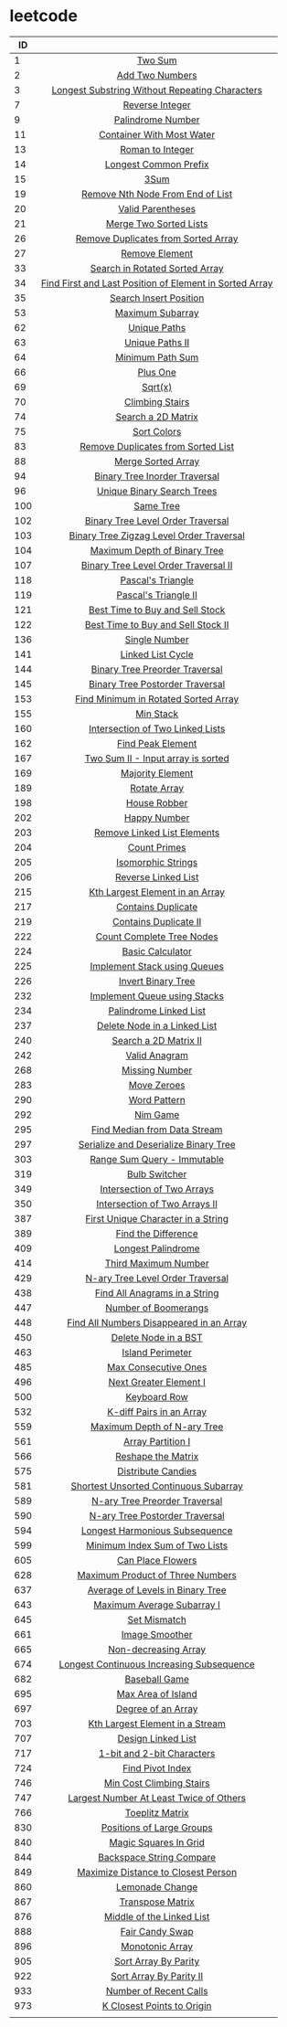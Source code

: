 # leetcode

| ID            |               |
| ------------- |:-------------:|
| 1             | [Two Sum](https://github.com/Aayers-ghw/leetcode/blob/master/array/Two_Sum.java) |
| 2             | [Add Two Numbers](https://github.com/Aayers-ghw/leetcode/blob/master/linkedlist/Add_Two_Numbers.java)|
| 3             | [Longest Substring Without Repeating Characters](https://github.com/Aayers-ghw/leetcode/blob/master/hashtable/Longest_Substring_Without_Repeating_Characters.java)|
| 7             | [Reverse Integer](https://github.com/Aayers-ghw/leetcode/blob/master/math/Reverse_Integer.java) |
| 9             | [Palindrome Number](https://github.com/Aayers-ghw/leetcode/blob/master/math/Palindrome_Number.java) |
| 11             | [Container With Most Water](https://github.com/Aayers-ghw/leetcode/blob/master/array/Container_With_Most_Water.java) |
| 13             | [Roman to Integer](https://github.com/Aayers-ghw/leetcode/blob/master/math/Roman_to_Integer.java) |
| 14             | [Longest Common Prefix](https://github.com/Aayers-ghw/leetcode/blob/master/string/Longest_Common_Prefix.java) |
| 15             | [3Sum](https://github.com/Aayers-ghw/leetcode/blob/master/array/_3Sum.java) |
| 19             | [Remove Nth Node From End of List](https://github.com/Aayers-ghw/leetcode/blob/master/linkedlist/Remove_Nth_Node_From_End_of_List.java) |
| 20             | [Valid Parentheses](https://github.com/Aayers-ghw/leetcode/blob/master/stack/Valid_Parentheses.java) |
| 21             | [Merge Two Sorted Lists](https://github.com/Aayers-ghw/leetcode/blob/master/linkedlist/Merge_Two_Sorted_Lists.java) |
| 26             | [Remove Duplicates from Sorted Array](https://github.com/Aayers-ghw/leetcode/blob/master/array/Remove_Duplicates_from_Sorted_Array.java) |
| 27             | [Remove Element](https://github.com/Aayers-ghw/leetcode/blob/master/array/Remove_Element.java) |
| 33             | [Search in Rotated Sorted Array](https://github.com/Aayers-ghw/leetcode/blob/master/bsearch/Search_in_Rotated_Sorted_Array.java) |
| 34             | [Find First and Last Position of Element in Sorted Array](https://github.com/Aayers-ghw/leetcode/blob/master/bsearch/Find_First_and_Last_Position_of_Element_in_Sorted_Array.java) |
| 35             | [Search Insert Position](https://github.com/Aayers-ghw/leetcode/blob/master/array/Search_Insert_Position.java) |
| 53             | [Maximum Subarray](https://github.com/Aayers-ghw/leetcode/blob/master/array/Maximum_Subarray.java) |
| 62             | [Unique Paths](https://github.com/Aayers-ghw/leetcode/blob/master/dynamic_programming/Unique_Paths.java) |
| 63             | [Unique Paths II](https://github.com/Aayers-ghw/leetcode/blob/master/dynamic_programming/Unique_Paths_II.java) |
| 64             | [Minimum Path Sum](https://github.com/Aayers-ghw/leetcode/blob/master/dynamic_programming/Minimum_Path_Sum.java) |
| 66             | [Plus One](https://github.com/Aayers-ghw/leetcode/blob/master/array/Plus_One.java) |
| 69             | [Sqrt(x)](https://github.com/Aayers-ghw/leetcode/blob/master/bsearch/Sqrt_x.java) |
| 70             | [Climbing Stairs](https://github.com/Aayers-ghw/leetcode/blob/master/dynamic_programming/Climbing_Stairs.java) |
| 74             | [Search a 2D Matrix](https://github.com/Aayers-ghw/leetcode/blob/master/bsearch/Search_a_2D_Matrix.java) |
| 75             | [Sort Colors](https://github.com/Aayers-ghw/leetcode/blob/master/sort/Sort_Colors.java) |
| 83             | [Remove Duplicates from Sorted List](https://github.com/Aayers-ghw/leetcode/blob/master/linkedlist/Remove_Duplicates_from_Sorted_List.java) |
| 88             | [Merge Sorted Array](https://github.com/Aayers-ghw/leetcode/blob/master/array/Merge_Sorted_Array.java) |
| 94             | [Binary Tree Inorder Traversal](https://github.com/Aayers-ghw/leetcode/blob/master/tree/Binary_Tree_Inorder_Traversal.java) |
| 96             | [Unique Binary Search Trees](https://github.com/Aayers-ghw/leetcode/blob/master/tree/Unique_Binary_Search_Trees.java) |
| 100             | [Same Tree](https://github.com/Aayers-ghw/leetcode/blob/master/tree/Same_Tree.java) |
| 102             | [Binary Tree Level Order Traversal](https://github.com/Aayers-ghw/leetcode/blob/master/tree/Binary_Tree_Level_Order_Traversal.java) |
| 103             | [Binary Tree Zigzag Level Order Traversal](https://github.com/Aayers-ghw/leetcode/blob/master/tree/Binary_Tree_Zigzag_Level_Order_Traversal.java) |
| 104             | [Maximum Depth of Binary Tree](https://github.com/Aayers-ghw/leetcode/blob/master/tree/Maximum_Depth_of_Binary_Tree.java) |
| 107             | [Binary Tree Level Order Traversal II](https://github.com/Aayers-ghw/leetcode/blob/master/tree/Binary_Tree_Level_Order_Traversal_II.java) |
| 118             | [Pascal's Triangle](https://github.com/Aayers-ghw/leetcode/blob/master/array/Pascals_Triangle.java) |
| 119             | [Pascal's Triangle II](https://github.com/Aayers-ghw/leetcode/blob/master/array/Pascals_Triangle_II.java) |
| 121             | [Best Time to Buy and Sell Stock](https://github.com/Aayers-ghw/leetcode/blob/master/array/Best_Time_to_Buy_and_Sell_Stock.java) |
| 122             | [Best Time to Buy and Sell Stock II](https://github.com/Aayers-ghw/leetcode/blob/master/array/Best_Time_to_Buy_and_Sell_Stock_II.java) |
| 136             | [Single Number](https://github.com/Aayers-ghw/leetcode/blob/master/hashtable/Single_Number.java) |
| 141             | [Linked List Cycle](https://github.com/Aayers-ghw/leetcode/blob/master/linkedlist/Linked_List_Cycle.java) |
| 144             | [Binary Tree Preorder Traversal](https://github.com/Aayers-ghw/leetcode/blob/master/tree/Binary_Tree_Preorder_Traversal.java) |
| 145             | [Binary Tree Postorder Traversal](https://github.com/Aayers-ghw/leetcode/blob/master/tree/Binary_Tree_Postorder_Traversal.java) |
| 153             | [Find Minimum in Rotated Sorted Array](https://github.com/Aayers-ghw/leetcode/blob/master/bsearch/Find_Minimum_in_Rotated_Sorted_Array.java) |
| 155             | [Min Stack](https://github.com/Aayers-ghw/leetcode/blob/master/stack/MinStack.java) |
| 160             | [Intersection of Two Linked Lists](https://github.com/Aayers-ghw/leetcode/blob/master/linkedlist/Intersection_of_Two_Linked_Lists.java) |
| 162             | [Find Peak Element](https://github.com/Aayers-ghw/leetcode/blob/master/bsearch/Find_Peak_Element.java) |
| 167             | [Two Sum II - Input array is sorted](https://github.com/Aayers-ghw/leetcode/blob/master/array/Two_Sum_II_Input_array_is_sorted.java) |
| 169             | [Majority Element](https://github.com/Aayers-ghw/leetcode/blob/master/array/Majority_Element.java) |
| 189             | [Rotate Array](https://github.com/Aayers-ghw/leetcode/blob/master/array/Rotate_Array.java) |
| 198             | [House Robber](https://github.com/Aayers-ghw/leetcode/blob/master/dynamic_programming/House_Robber.java) |
| 202             | [Happy Number](https://github.com/Aayers-ghw/leetcode/blob/master/hashtable/Happy_Number.java) |
| 203             | [Remove Linked List Elements](https://github.com/Aayers-ghw/leetcode/blob/master/linkedlist/Remove_Linked_List_Elements.java) |
| 204             | [Count Primes](https://github.com/Aayers-ghw/leetcode/blob/master/hashtable/Count_Primes.java) |
| 205             | [Isomorphic Strings](https://github.com/Aayers-ghw/leetcode/blob/master/hashtable/Isomorphic_Strings.java) |
| 206             | [Reverse Linked List](https://github.com/Aayers-ghw/leetcode/blob/master/linkedlist/Reverse_Linked_List.java) |
| 215             | [Kth Largest Element in an Array](https://github.com/Aayers-ghw/leetcode/blob/master/divide_and_conquer/Kth_Largest_Element_in_an_Array.java) |
| 217             | [Contains Duplicate](https://github.com/Aayers-ghw/leetcode/blob/master/array/Contains_Duplicate.java) |
| 219             | [Contains Duplicate II](https://github.com/Aayers-ghw/leetcode/blob/master/array/Contains_Duplicate_II.java) |
| 222             | [Count Complete Tree Nodes](https://github.com/Aayers-ghw/leetcode/blob/master/tree/Count_Complete_Tree_Nodes.java) |
| 224             | [Basic Calculator](https://github.com/Aayers-ghw/leetcode/blob/master/stack/Basic_Calculator.java) |
| 225             | [Implement Stack using Queues](https://github.com/Aayers-ghw/leetcode/blob/master/queue/Implement_Stack_using_Queues.java) |
| 226             | [Invert Binary Tree](https://github.com/Aayers-ghw/leetcode/blob/master/tree/Invert_Binary_Tree.java) |
| 232             | [Implement Queue using Stacks](https://github.com/Aayers-ghw/leetcode/blob/master/stack/Implement_Queue_using_Stacks.java) |
| 234             | [Palindrome Linked List](https://github.com/Aayers-ghw/leetcode/blob/master/linkedlist/Palindrome_Linked_List.java) |
| 237             | [Delete Node in a Linked List](https://github.com/Aayers-ghw/leetcode/blob/master/linkedlist/Delete_Node_in_a_Linked_List.java) |
| 240             | [Search a 2D Matrix II](https://github.com/Aayers-ghw/leetcode/blob/master/divide_and_conquer/Search_a_2D_Matrix_II.java) |
| 242             | [Valid Anagram](https://github.com/Aayers-ghw/leetcode/blob/master/hashtable/Valid_Anagram.java) |
| 268             | [Missing Number](https://github.com/Aayers-ghw/leetcode/blob/master/array/Missing_Number.java) |
| 283             | [Move Zeroes](https://github.com/Aayers-ghw/leetcode/blob/master/array/Move_Zeroes.java) |
| 290             | [Word Pattern](https://github.com/Aayers-ghw/leetcode/blob/master/hashtable/Word_Pattern.java) |
| 292             | [Nim Game](https://github.com/Aayers-ghw/leetcode/blob/master/brainteaser/Nim_Game.java) |
| 295             | [Find Median from Data Stream](https://github.com/Aayers-ghw/leetcode/blob/master/heap/Find_Median_from_Data_Stream.java) |
| 297             | [Serialize and Deserialize Binary Tree](https://github.com/Aayers-ghw/leetcode/blob/master/tree/Serialize_and_Deserialize_Binary_Tree.java) |
| 303             | [Range Sum Query - Immutable](https://github.com/Aayers-ghw/leetcode/blob/master/dynamic_programming/Range_Sum_Query_Immutable.java) |
| 319             | [Bulb Switcher](https://github.com/Aayers-ghw/leetcode/blob/master/brainteaser/Bulb_Switcher.java) |
| 349             | [Intersection of Two Arrays](https://github.com/Aayers-ghw/leetcode/blob/master/hashtable/Intersection_of_Two_Arrays.java) |
| 350             | [Intersection of Two Arrays II](https://github.com/Aayers-ghw/leetcode/blob/master/hashtable/Intersection_of_Two_Arrays_II.java) |
| 387             | [First Unique Character in a String](https://github.com/Aayers-ghw/leetcode/blob/master/hashtable/First_Unique_Character_in_a_String.java ) |
| 389             | [Find the Difference](https://github.com/Aayers-ghw/leetcode/blob/master/hashtable/Find_the_Difference.java) |
| 409             | [Longest Palindrome](https://github.com/Aayers-ghw/leetcode/blob/master/hashtable/Longest_Palindrome.java) |
| 414             | [Third Maximum Number](https://github.com/Aayers-ghw/leetcode/blob/master/array/Third_Maximum_Number.java) |
| 429             | [N-ary Tree Level Order Traversal](https://github.com/Aayers-ghw/leetcode/blob/master/tree/Nary_Tree_Level_Order_Traversal.java) |
| 438             | [Find All Anagrams in a String](https://github.com/Aayers-ghw/leetcode/blob/master/hashtable/Find_All_Anagrams_in_a_String.java) |
| 447             | [Number of Boomerangs](https://github.com/Aayers-ghw/leetcode/blob/master/hashtable/Number_of_Boomerangs.java) |
| 448             | [Find All Numbers Disappeared in an Array](https://github.com/Aayers-ghw/leetcode/blob/master/array/Find_All_Numbers_Disappeared_in_an_Array.java) |
| 450             | [Delete Node in a BST](https://github.com/Aayers-ghw/leetcode/blob/master/tree/Delete_Node_in_a_BST.java) |
| 463             | [Island Perimeter](https://github.com/Aayers-ghw/leetcode/blob/master/hashtable/Island_Perimeter.java) |
| 485             | [Max Consecutive Ones](https://github.com/Aayers-ghw/leetcode/blob/master/array/Max_Consecutive_Ones.java) |
| 496             | [Next Greater Element I](https://github.com/Aayers-ghw/leetcode/blob/master/stack/Next_Greater_Element_I.java) |
| 500             | [Keyboard Row](https://github.com/Aayers-ghw/leetcode/blob/master/hashtable/Keyboard_Row.java) |
| 532             | [K-diff Pairs in an Array](https://github.com/Aayers-ghw/leetcode/blob/master/array/Kdiff_Pairs_in_an_Array.java) |
| 559             | [Maximum Depth of N-ary Tree](https://github.com/Aayers-ghw/leetcode/blob/master/tree/Maximum_Depth_of_Nary_Tree.java) |
| 561             | [Array Partition I](https://github.com/Aayers-ghw/leetcode/blob/master/array/Array_Partition_I.java) |
| 566             | [Reshape the Matrix](https://github.com/Aayers-ghw/leetcode/blob/master/array/Reshape_the_Matrix.java) |
| 575             | [Distribute Candies](https://github.com/Aayers-ghw/leetcode/blob/master/hashtable/Distribute_Candies.java) |
| 581             | [Shortest Unsorted Continuous Subarray](https://github.com/Aayers-ghw/leetcode/blob/master/array/Shortest_Unsorted_Continuous_Subarray.java) |
| 589             | [N-ary Tree Preorder Traversal](https://github.com/Aayers-ghw/leetcode/blob/master/tree/Nary_Tree_Preorder_Traversal.java) |
| 590             | [N-ary Tree Postorder Traversal](https://github.com/Aayers-ghw/leetcode/blob/master/tree/Nary_Tree_Postorder_Traversal.java) |
| 594             | [Longest Harmonious Subsequence](https://github.com/Aayers-ghw/leetcode/blob/master/hashtable/Longest_Harmonious_Subsequence.java) |
| 599             | [Minimum Index Sum of Two Lists](https://github.com/Aayers-ghw/leetcode/blob/master/hashtable/Minimum_Index_Sum_of_Two_Lists.java) |
| 605             | [Can Place Flowers](https://github.com/Aayers-ghw/leetcode/blob/master/array/Can_Place_Flowers.java) |
| 628             | [Maximum Product of Three Numbers](https://github.com/Aayers-ghw/leetcode/blob/master/array/Maximum_Product_of_Three_Numbers.java) |
| 637             | [Average of Levels in Binary Tree](https://github.com/Aayers-ghw/leetcode/blob/master/tree/Average_of_Levels_in_Binary_Tree.java) |
| 643             | [Maximum Average Subarray I](https://github.com/Aayers-ghw/leetcode/blob/master/array/Maximum_Average_Subarray_I.java) |
| 645             | [Set Mismatch](https://github.com/Aayers-ghw/leetcode/blob/master/hashtable/Set_Mismatch.java) |
| 661             | [Image Smoother](https://github.com/Aayers-ghw/leetcode/blob/master/array/Image_Smoother.java) |
| 665             | [Non-decreasing Array](https://github.com/Aayers-ghw/leetcode/blob/master/array/Non_decreasing_Array.java) |
| 674             | [Longest Continuous Increasing Subsequence](https://github.com/Aayers-ghw/leetcode/blob/master/array/Longest_Continuous_Increasing_Subsequence.java) |
| 682             | [Baseball Game](https://github.com/Aayers-ghw/leetcode/blob/master/stack/Baseball_Game.java) |
| 695             | [Max Area of Island](https://github.com/Aayers-ghw/leetcode/blob/master/array/Max_Area_of_Island.java) |
| 697             | [Degree of an Array](https://github.com/Aayers-ghw/leetcode/blob/master/array/Degree_of_an_Array.java) |
| 703             | [Kth Largest Element in a Stream](https://github.com/Aayers-ghw/leetcode/blob/master/heap/Kth_Largest_Element_in_a_Stream.java) |
| 707             | [Design Linked List](https://github.com/Aayers-ghw/leetcode/blob/master/linkedlist/Design_Linked_List.java) |
| 717             | [1-bit and 2-bit Characters](https://github.com/Aayers-ghw/leetcode/blob/master/array/_1bit_and_2bit_Characters.java) |
| 724             | [Find Pivot Index](https://github.com/Aayers-ghw/leetcode/blob/master/array/Find_Pivot_Index.java) |
| 746             | [Min Cost Climbing Stairs](https://github.com/Aayers-ghw/leetcode/blob/master/dynamic_programming/Min_Cost_Climbing_Stairs.java) |
| 747             | [Largest Number At Least Twice of Others](https://github.com/Aayers-ghw/leetcode/blob/master/array/Largest_Number_At_Least_Twice_of_Others.java) |
| 766             | [Toeplitz Matrix](https://github.com/Aayers-ghw/leetcode/blob/master/array/Toeplitz_Matrix.java) |
| 830             | [Positions of Large Groups](https://github.com/Aayers-ghw/leetcode/blob/master/array/Positions_of_Large_Groups.java) |
| 840             | [Magic Squares In Grid](https://github.com/Aayers-ghw/leetcode/blob/master/array/Magic_Squares_In_Grid.java) |
| 844             | [Backspace String Compare](https://github.com/Aayers-ghw/leetcode/blob/master/stack/Backspace_String_Compare.java) |
| 849             | [Maximize Distance to Closest Person](https://github.com/Aayers-ghw/leetcode/blob/master/array/Maximize_Distance_to_Closest_Person.java) |
| 860             | [Lemonade Change](https://github.com/Aayers-ghw/leetcode/blob/master/greedy/Lemonade_Change.java) |
| 867             | [Transpose Matrix](https://github.com/Aayers-ghw/leetcode/blob/master/array/Transpose_Matrix.java) |
| 876             | [Middle of the Linked List](https://github.com/Aayers-ghw/leetcode/blob/master/linkedlist/Middle_of_the_Linked_List.java) |
| 888             | [Fair Candy Swap](https://github.com/Aayers-ghw/leetcode/blob/master/array/Fair_Candy_Swap.java) |
| 896             | [Monotonic Array](https://github.com/Aayers-ghw/leetcode/blob/master/array/Monotonic_Array.java) |
| 905             | [Sort Array By Parity]() |
| 922             | [Sort Array By Parity II](https://github.com/Aayers-ghw/leetcode/blob/master/sort/Sort_Array_By_Parity_II.java) |
| 933             | [Number of Recent Calls](https://github.com/Aayers-ghw/leetcode/blob/master/queue/Number_of_Recent_Calls.java) |
| 973             | [K Closest Points to Origin](https://github.com/Aayers-ghw/leetcode/blob/master/sort/K_Closest_Points_to_Origin.java) |
|              | []() |




















